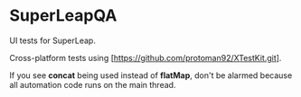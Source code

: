 # SuperLeapQA
UI tests for SuperLeap.

Cross-platform tests using [https://github.com/protoman92/XTestKit.git].

If you see **concat** being used instead of **flatMap**, don't be alarmed 
because all automation code runs on the main thread.
